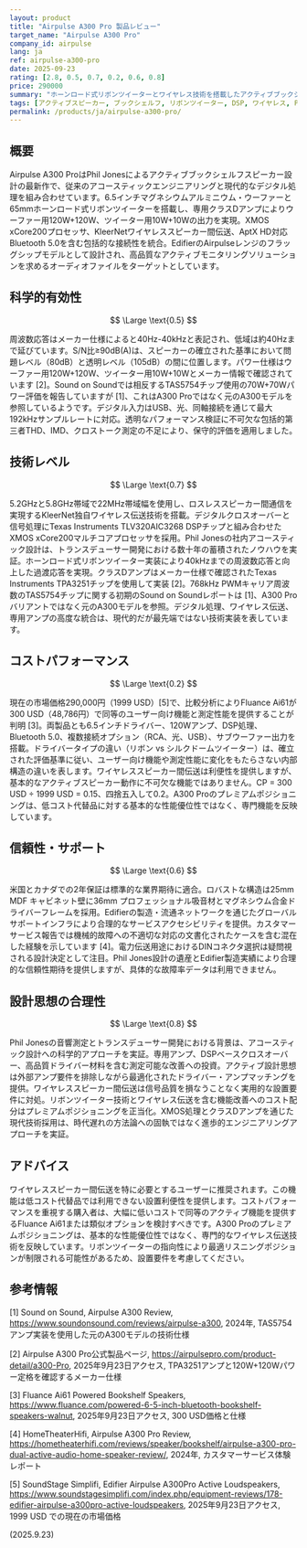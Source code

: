 ```yaml
---
layout: product
title: "Airpulse A300 Pro 製品レビュー"
target_name: "Airpulse A300 Pro"
company_id: airpulse
lang: ja
ref: airpulse-a300-pro
date: 2025-09-23
rating: [2.8, 0.5, 0.7, 0.2, 0.6, 0.8]
price: 290000
summary: "ホーンロード式リボンツイーターとワイヤレス技術を搭載したアクティブブックシェルフスピーカー。Phil Jones設計による、この特定の機能組み合わせで最もコストパフォーマンスに優れた選択肢。"
tags: [アクティブスピーカー, ブックシェルフ, リボンツイーター, DSP, ワイヤレス, Phil Jones]
permalink: /products/ja/airpulse-a300-pro/
---
```


## 概要

Airpulse A300 ProはPhil Jonesによるアクティブブックシェルフスピーカー設計の最新作で、従来のアコースティックエンジニアリングと現代的なデジタル処理を組み合わせています。6.5インチマグネシウムアルミニウム・ウーファーと65mmホーンロード式リボンツイーターを搭載し、専用クラスDアンプによりウーファー用120W+120W、ツイーター用10W+10Wの出力を実現。XMOS xCore200プロセッサ、KleerNetワイヤレススピーカー間伝送、AptX HD対応Bluetooth 5.0を含む包括的な接続性を統合。EdifierのAirpulseレンジのフラッグシップモデルとして設計され、高品質なアクティブモニタリングソリューションを求めるオーディオファイルをターゲットとしています。

## 科学的有効性

$$ \Large \text{0.5} $$

周波数応答はメーカー仕様によると40Hz-40kHzと表記され、低域は約40Hzまで延びています。S/N比≥90dB(A)は、スピーカーの確立された基準において問題レベル（80dB）と透明レベル（105dB）の間に位置します。パワー仕様はウーファー用120W+120W、ツイーター用10W+10Wとメーカー情報で確認されています [2]。Sound on Soundでは相反するTAS5754チップ使用の70W+70Wパワー評価を報告していますが [1]、これはA300 Proではなく元のA300モデルを参照しているようです。デジタル入力はUSB、光、同軸接続を通じて最大192kHzサンプルレートに対応。透明なパフォーマンス検証に不可欠な包括的第三者THD、IMD、クロストーク測定の不足により、保守的評価を適用しました。

## 技術レベル

$$ \Large \text{0.7} $$

5.2GHzと5.8GHz帯域で22MHz帯域幅を使用し、ロスレススピーカー間通信を実現するKleerNet独自ワイヤレス伝送技術を搭載。デジタルクロスオーバーと信号処理にTexas Instruments TLV320AIC3268 DSPチップと組み合わせたXMOS xCore200マルチコアプロセッサを採用。Phil Jonesの社内アコースティック設計は、トランスデューサー開発における数十年の蓄積されたノウハウを実証。ホーンロード式リボンツイーター実装により40kHzまでの周波数応答と向上した過渡応答を実現。クラスDアンプはメーカー仕様で確認されたTexas Instruments TPA3251チップを使用して実装 [2]。768kHz PWMキャリア周波数のTAS5754チップに関する初期のSound on Soundレポートは [1]、A300 Proバリアントではなく元のA300モデルを参照。デジタル処理、ワイヤレス伝送、専用アンプの高度な統合は、現代的だが最先端ではない技術実装を表しています。

## コストパフォーマンス

$$ \Large \text{0.2} $$

現在の市場価格290,000円（1999 USD）[5]で、比較分析によりFluance Ai61が300 USD（48,786円）で同等のユーザー向け機能と測定性能を提供することが判明 [3]。両製品とも6.5インチドライバー、120Wアンプ、DSP処理、Bluetooth 5.0、複数接続オプション（RCA、光、USB）、サブウーファー出力を搭載。ドライバータイプの違い（リボン vs シルクドームツイーター）は、確立された評価基準に従い、ユーザー向け機能や測定性能に変化をもたらさない内部構造の違いを表します。ワイヤレススピーカー間伝送は利便性を提供しますが、基本的なアクティブスピーカー動作に不可欠な機能ではありません。CP = 300 USD ÷ 1999 USD = 0.15、四捨五入して0.2。A300 Proのプレミアムポジショニングは、低コスト代替品に対する基本的な性能優位性ではなく、専門機能を反映しています。

## 信頼性・サポート

$$ \Large \text{0.6} $$

米国とカナダでの2年保証は標準的な業界期待に適合。ロバストな構造は25mm MDF キャビネット壁に36mm プロフェッショナル吸音材とマグネシウム合金ドライバーフレームを採用。Edifierの製造・流通ネットワークを通じたグローバルサポートインフラにより合理的なサービスアクセシビリティを提供。カスタマーサービス報告では機械的故障への不適切な対応の文書化されたケースを含む混在した経験を示しています [4]。電力伝送用途におけるDINコネクタ選択は疑問視される設計決定として注目。Phil Jones設計の遺産とEdifier製造実績により合理的な信頼性期待を提供しますが、具体的な故障率データは利用できません。

## 設計思想の合理性

$$ \Large \text{0.8} $$

Phil Jonesの音響測定とトランスデューサー開発における背景は、アコースティック設計への科学的アプローチを実証。専用アンプ、DSPベースクロスオーバー、高品質ドライバー材料を含む測定可能な改善への投資。アクティブ設計思想は外部アンプ要件を排除しながら最適化されたドライバー・アンプマッチングを提供。ワイヤレススピーカー間伝送は信号品質を損なうことなく実用的な設置要件に対処。リボンツイーター技術とワイヤレス伝送を含む機能改善へのコスト配分はプレミアムポジショニングを正当化。XMOS処理とクラスDアンプを通じた現代技術採用は、時代遅れの方法論への固執ではなく進歩的エンジニアリングアプローチを実証。

## アドバイス

ワイヤレススピーカー間伝送を特に必要とするユーザーに推奨されます。この機能は低コスト代替品では利用できない設置利便性を提供します。コストパフォーマンスを重視する購入者は、大幅に低いコストで同等のアクティブ機能を提供するFluance Ai61または類似オプションを検討すべきです。A300 Proのプレミアムポジショニングは、基本的な性能優位性ではなく、専門的なワイヤレス伝送技術を反映しています。リボンツイーターの指向性により最適リスニングポジションが制限される可能性があるため、設置要件を考慮してください。

## 参考情報

[1] Sound on Sound, Airpulse A300 Review, https://www.soundonsound.com/reviews/airpulse-a300, 2024年, TAS5754アンプ実装を使用した元のA300モデルの技術仕様

[2] Airpulse A300 Pro公式製品ページ, https://airpulsepro.com/product-detail/a300-Pro, 2025年9月23日アクセス, TPA3251アンプと120W+120Wパワー定格を確認するメーカー仕様

[3] Fluance Ai61 Powered Bookshelf Speakers, https://www.fluance.com/powered-6-5-inch-bluetooth-bookshelf-speakers-walnut, 2025年9月23日アクセス, 300 USD価格と仕様

[4] HomeTheaterHifi, Airpulse A300 Pro Review, https://hometheaterhifi.com/reviews/speaker/bookshelf/airpulse-a300-pro-dual-active-audio-home-speaker-review/, 2024年, カスタマーサービス体験レポート

[5] SoundStage Simplifi, Edifier Airpulse A300Pro Active Loudspeakers, https://www.soundstagesimplifi.com/index.php/equipment-reviews/178-edifier-airpulse-a300pro-active-loudspeakers, 2025年9月23日アクセス, 1999 USD での現在の市場価格

(2025.9.23)